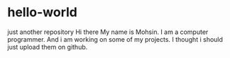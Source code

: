 # hello-world
just another repository
Hi there
My name is Mohsin. I am a computer programmer. And i am working on some of my projects.
I thought i should just upload them on github.

